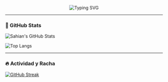 <!-- Título estilo LED (usa arte ASCII) -->
<p align="center">
  <img src="https://readme-typing-svg.herokuapp.com?font=Fira+Code&size=40&pause=1000&color=FF69B4&center=true&vCenter=true&width=435&lines=Hola+soy+Sahian!;Bienvenida+a+mi+repositorio+💻" alt="Typing SVG" />
</p>

---

### 💖 GitHub Stats

![Sahian's GitHub Stats](https://github-readme-stats.vercel.app/api?username=SahianG&show_icons=true&theme=tokyonight&hide_title=false)

![Top Langs](https://github-readme-stats.vercel.app/api/top-langs/?username=SahianG&layout=compact&theme=tokyonight)

---

### 🔥 Actividad y Racha

[![GitHub Streak](https://streak-stats.demolab.com?user=SahianG&theme=rose_pine&hide_border=false)](https://git.io/streak-stats)

